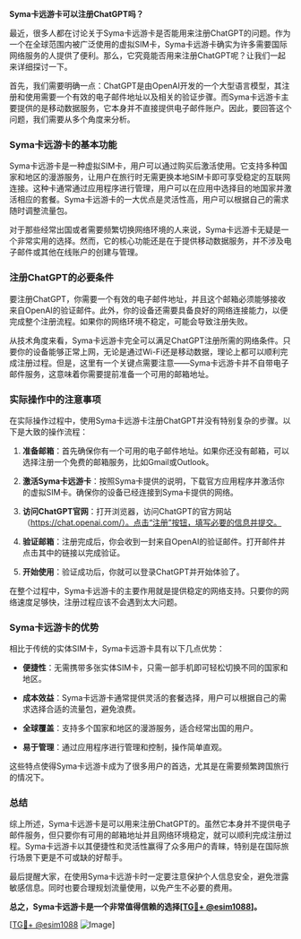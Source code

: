 **Syma卡远游卡可以注册ChatGPT吗？**

最近，很多人都在讨论关于Syma卡远游卡是否能用来注册ChatGPT的问题。作为一个在全球范围内被广泛使用的虚拟SIM卡，Syma卡远游卡确实为许多需要国际网络服务的人提供了便利。那么，它究竟能否用来注册ChatGPT呢？让我们一起来详细探讨一下。

首先，我们需要明确一点：ChatGPT是由OpenAI开发的一个大型语言模型，其注册和使用需要一个有效的电子邮件地址以及相关的验证步骤。而Syma卡远游卡主要提供的是移动数据服务，它本身并不直接提供电子邮件账户。因此，要回答这个问题，我们需要从多个角度来分析。

### Syma卡远游卡的基本功能

Syma卡远游卡是一种虚拟SIM卡，用户可以通过购买后激活使用。它支持多种国家和地区的漫游服务，让用户在旅行时无需更换本地SIM卡即可享受稳定的互联网连接。这种卡通常通过应用程序进行管理，用户可以在应用中选择目的地国家并激活相应的套餐。Syma卡远游卡的一大优点是灵活性高，用户可以根据自己的需求随时调整流量包。

对于那些经常出国或者需要频繁切换网络环境的人来说，Syma卡远游卡无疑是一个非常实用的选择。然而，它的核心功能还是在于提供移动数据服务，并不涉及电子邮件或其他在线账户的创建与管理。

### 注册ChatGPT的必要条件

要注册ChatGPT，你需要一个有效的电子邮件地址，并且这个邮箱必须能够接收来自OpenAI的验证邮件。此外，你的设备还需要具备良好的网络连接能力，以便完成整个注册流程。如果你的网络环境不稳定，可能会导致注册失败。

从技术角度来看，Syma卡远游卡完全可以满足ChatGPT注册所需的网络条件。只要你的设备能够正常上网，无论是通过Wi-Fi还是移动数据，理论上都可以顺利完成注册过程。但是，这里有一个关键点需要注意——Syma卡远游卡并不自带电子邮件服务，这意味着你需要提前准备一个可用的邮箱地址。

### 实际操作中的注意事项

在实际操作过程中，使用Syma卡远游卡注册ChatGPT并没有特别复杂的步骤。以下是大致的操作流程：

1. **准备邮箱**：首先确保你有一个可用的电子邮件地址。如果你还没有邮箱，可以选择注册一个免费的邮箱服务，比如Gmail或Outlook。
   
2. **激活Syma卡远游卡**：按照Syma卡提供的说明，下载官方应用程序并激活你的虚拟SIM卡。确保你的设备已经连接到Syma卡提供的网络。

3. **访问ChatGPT官网**：打开浏览器，访问ChatGPT的官方网站（https://chat.openai.com/）。点击“注册”按钮，填写必要的信息并提交。

4. **验证邮箱**：注册完成后，你会收到一封来自OpenAI的验证邮件。打开邮件并点击其中的链接以完成验证。

5. **开始使用**：验证成功后，你就可以登录ChatGPT并开始体验了。

在整个过程中，Syma卡远游卡的主要作用就是提供稳定的网络支持。只要你的网络速度足够快，注册过程应该不会遇到太大问题。

### Syma卡远游卡的优势

相比于传统的实体SIM卡，Syma卡远游卡具有以下几点优势：

- **便捷性**：无需携带多张实体SIM卡，只需一部手机即可轻松切换不同的国家和地区。
  
- **成本效益**：Syma卡远游卡通常提供灵活的套餐选择，用户可以根据自己的需求选择合适的流量包，避免浪费。

- **全球覆盖**：支持多个国家和地区的漫游服务，适合经常出国的用户。

- **易于管理**：通过应用程序进行管理和控制，操作简单直观。

这些特点使得Syma卡远游卡成为了很多用户的首选，尤其是在需要频繁跨国旅行的情况下。

### 总结

综上所述，Syma卡远游卡是可以用来注册ChatGPT的。虽然它本身并不提供电子邮件服务，但只要你有可用的邮箱地址并且网络环境稳定，就可以顺利完成注册过程。Syma卡远游卡以其便捷性和灵活性赢得了众多用户的青睐，特别是在国际旅行场景下更是不可或缺的好帮手。

最后提醒大家，在使用Syma卡远游卡时一定要注意保护个人信息安全，避免泄露敏感信息。同时也要合理规划流量使用，以免产生不必要的费用。

**总之，Syma卡远游卡是一个非常值得信赖的选择[[TG💪+ @esim1088](https://t.me/s/esim1088)]。**

[[TG💪+ @esim1088](https://t.me/s/esim1088) ![Image](https://i.postimg.cc/4NQfJmqS/Snipaste-2025-05-13-00-14-12.png)]